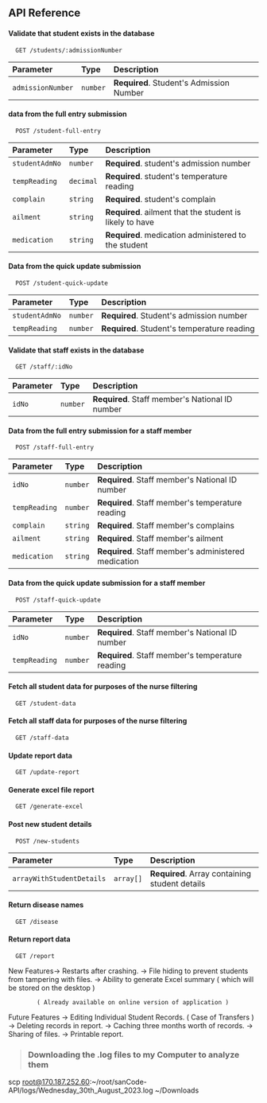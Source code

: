 ## API Reference

#### Validate that student exists in the database

```http
  GET /students/:admissionNumber
```

| Parameter         | Type     | Description                              |
| :---------------- | :------- | :--------------------------------------- |
| `admissionNumber` | `number` | **Required**. Student's Admission Number |

#### data from the full entry submission

```http
  POST /student-full-entry
```

| Parameter      | Type      | Description                                              |
| :------------- | :-------- | :------------------------------------------------------- |
| `studentAdmNo` | `number`  | **Required**. student's admission number                 |
| `tempReading`  | `decimal` | **Required**. student's temperature reading              |
| `complain`     | `string`  | **Required**. student's complain                         |
| `ailment`      | `string`  | **Required**. ailment that the student is likely to have |
| `medication`   | `string`  | **Required**. medication administered to the student     |

#### Data from the quick update submission

```http
  POST /student-quick-update
```

| Parameter      | Type     | Description                                 |
| :------------- | :------- | :------------------------------------------ |
| `studentAdmNo` | `number` | **Required**. Student's admission number    |
| `tempReading`  | `number` | **Required**. Student's temperature reading |

#### Validate that staff exists in the database

```http
  GET /staff/:idNo
```

| Parameter | Type     | Description                                     |
| :-------- | :------- | :---------------------------------------------- |
| `idNo`    | `number` | **Required**. Staff member's National ID number |

#### Data from the full entry submission for a staff member

```http
  POST /staff-full-entry
```

| Parameter     | Type     | Description                                          |
| :------------ | :------- | :--------------------------------------------------- |
| `idNo`        | `number` | **Required**. Staff member's National ID number      |
| `tempReading` | `number` | **Required**. Staff member's temperature reading     |
| `complain`    | `string` | **Required**. Staff member's complains               |
| `ailment`     | `string` | **Required**. Staff member's ailment                 |
| `medication`  | `string` | **Required**. Staff member's administered medication |

#### Data from the quick update submission for a staff member

```http
  POST /staff-quick-update
```

| Parameter     | Type     | Description                                      |
| :------------ | :------- | :----------------------------------------------- |
| `idNo`        | `number` | **Required**. Staff member's National ID number  |
| `tempReading` | `number` | **Required**. Staff member's temperature reading |

#### Fetch all student data for purposes of the nurse filtering

```http
  GET /student-data
```

#### Fetch all staff data for purposes of the nurse filtering

```http
  GET /staff-data
```

#### Update report data

```http
  GET /update-report
```

#### Generate excel file report

```http
  GET /generate-excel
```

#### Post new student details

```http
  POST /new-students
```

| Parameter                 | Type      | Description                                    |
| :------------------------ | :-------- | :--------------------------------------------- |
| `arrayWithStudentDetails` | `array[]` | **Required**. Array containing student details |

#### Return disease names

```http
  GET /disease
```

#### Return report data

```http
  GET /report
```

New Features-> Restarts after crashing.
-> File hiding to prevent students from tampering with files.
-> Ability to generate Excel summary ( which will be stored on the desktop )

            ( Already available on online version of application )

Future Features -> Editing Individual Student Records. ( Case of Transfers )
-> Deleting records in report.
-> Caching three months worth of records.
-> Sharing of files.
-> Printable report.

> ### Downloading the .log files to my Computer to analyze them

scp root@170.187.252.60:~/root/sanCode-API/logs/Wednesday_30th_August_2023.log ~/Downloads
